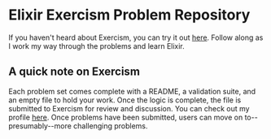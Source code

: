 # Elixir Exercism Problem Repository

If you haven't heard about Exercism, you can try it out [here](http://exercism.io).
Follow along as I work my way through the problems and learn Elixir.

## A quick note on Exercism

Each problem set comes complete with a README, a validation suite, and an empty file to hold your work. Once the logic is complete, the file is submitted to Exercism for review and discussion. You can check out my profile [here](http://exercism.io/churchie317). Once problems have been submitted, users can move on to--presumably--more challenging problems.
